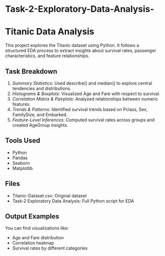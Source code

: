 # Task-2-Exploratory-Data-Analysis-
# Titanic Data Analysis

This project explores the Titanic dataset using Python. It follows a structured EDA process to extract insights about survival rates, passenger characteristics, and feature relationships.

## Task Breakdown

1. *Summary Statistics*: Used describe() and median() to explore central tendencies and distributions.
2. *Histograms & Boxplots*: Visualized Age and Fare with respect to survival.
3. *Correlation Matrix & Pairplots*: Analyzed relationships between numeric features.
4. *Trends & Patterns*: Identified survival trends based on Pclass, Sex, FamilySize, and Embarked.
5. *Feature-Level Inferences*: Computed survival rates across groups and created AgeGroup insights.

## Tools Used

- Python
- Pandas
- Seaborn
- Matplotlib

## Files

- Titanic-Dataset.csv: Original dataset
- Task-2 Exploratory Data Analysis: Full Python script for EDA

## Output Examples

You can find visualizations like:
- Age and Fare distribution
- Correlation heatmap
- Survival rates by different categories
